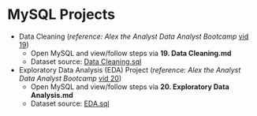 # MySQL Projects

* Data Cleaning (*reference: Alex the Analyst Data Analyst Bootcamp* [vid 19](https://youtu.be/4UltKCnnnTA?feature=shared))
  * Open MySQL and view/follow steps via **19. Data Cleaning.md**
  * Dataset source: [Data Cleaning.sql](https://github.com/AlexTheAnalyst/MySQL-YouTube-Series/blob/2fafcfb55511e089ab19aa1d5d542f138f68991a/Portfolio%20Project%20-%20Data%20Cleaning.sql)
* Exploratory Data Analysis (EDA) Project (*reference: Alex the Analyst Data Analyst Bootcamp* [vid 20](https://youtu.be/QYd-RtK58VQ?feature=shared))
  * Open MySQL and view/follow steps via **20. Exploratory Data Analysis.md**
  * Dataset source: [EDA.sql](https://github.com/AlexTheAnalyst/MySQL-YouTube-Series/blob/2fafcfb55511e089ab19aa1d5d542f138f68991a/Portfolio%20Project%20-%20EDA.sql)
